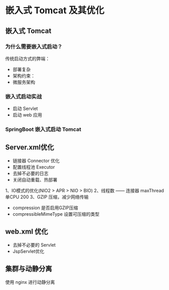 # 嵌入式 Tomcat 及其优化

## 嵌入式 Tomcat

### 为什么需要嵌入式启动？

传统启动方式的弊端：

- 部署复杂
- 架构约束：
- 微服务架构

### 嵌入式启动实战

- 启动 Servlet
- 启动 web 应用

### SpringBoot 嵌入式启动 Tomcat

## Server.xml优化

- 链接器 Connector 优化
- 配置线程池 Executor
- 去掉不必要的日志
- 关闭自动重载、热部署

1、IO模式的优化(NIO2 > APR > NIO > BIO)
2、线程数 —— 连接器 maxThread 单CPU 200
3、GZIP 压缩，减少网络传输

- compression 是否启用GZIP压缩
- compressibleMimeType 设置可压缩的类型

## web.xml 优化

- 去掉不必要的 Servlet
- JspServlet优化

## 集群与动静分离

使用 nginx 进行动静分离
